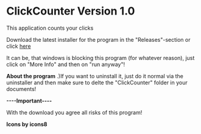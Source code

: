 # ClickCounter Version 1.0
This application counts your clicks

Download the latest installer for the program in the "Releases"-section or click [here](https://github.com/MaxPra/ClickCounter/releases/download/ClickCounterV1.0/ClickCounter_Setup.exe)

It can be, that windows is blocking this program (for whatever reason), just click on "More Info" and then on "run anyway"!

**About the program**
.)If you want to uninstall it, just do it normal via the uninstaller and then make sure to delte the "ClickCounter" folder in your documents!


**----Important----**

With the download you agree all risks of this program!


**Icons by icons8**
